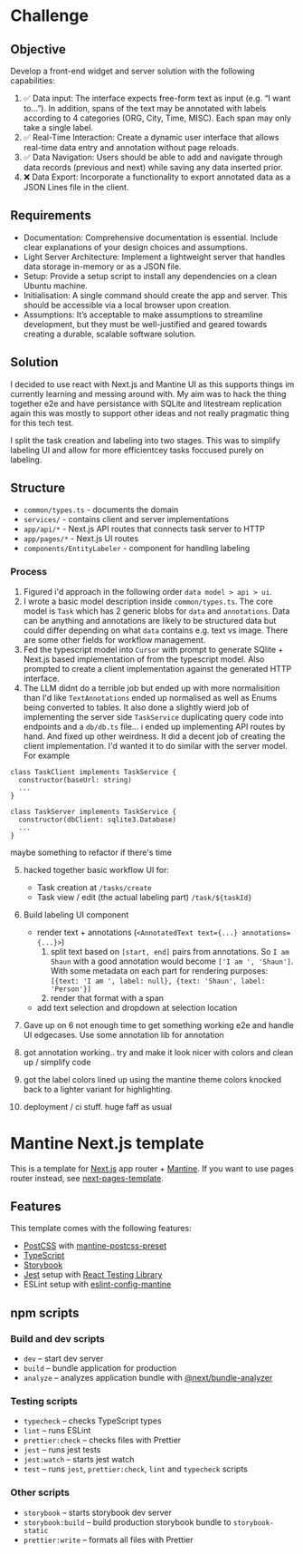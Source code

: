 # Challenge

## Objective

Develop a front-end widget and server solution with the following capabilities:

1. ✅ Data input: The interface expects free-form text as input (e.g. “I want to...”). In
addition, spans of the text may be annotated with labels according to 4 categories
(ORG, City, Time, MISC). Each span may only take a single label.
2. ✅  Real-Time Interaction: Create a dynamic user interface that allows real-time data
entry and annotation without page reloads.
3. ✅ Data Navigation: Users should be able to add and navigate through data records
(previous and next) while saving any data inserted prior.
4. ❌ Data Export: Incorporate a functionality to export annotated data as a JSON Lines file in the client.

## Requirements
- Documentation: Comprehensive documentation is essential. Include clear
explanations of your design choices and assumptions.
- Light Server Architecture: Implement a lightweight server that handles data storage
in-memory or as a JSON file.
- Setup: Provide a setup script to install any dependencies on a clean Ubuntu machine.
- Initialisation: A single command should create the app and server. This should be
accessible via a local browser upon creation. 
- Assumptions: It’s acceptable to make assumptions to streamline development, but
they must be well-justified and geared towards creating a durable, scalable software
solution.

## Solution

I decided to use react with Next.js and Mantine UI as this supports things im currently learning and messing around with. My aim was to hack the thing together e2e and have persistance with SQLite and litestream replication again this was mostly to support other ideas and not really pragmatic thing for this tech test.

I split the task creation and labeling into two stages. This was to simplify labeling UI and allow for more efficientcey tasks foccused purely on labeling.

## Structure
- `common/types.ts` - documents the domain
- `services/` - contains client and server implementations
- `app/api/*` - Next.js API routes that connects task server to HTTP 
- `app/pages/*` - Next.js UI routes 
- `components/EntityLabeler` - component for handling labeling

### Process
1. Figured i'd approach in the following order `data model > api > ui`. 
2. I wrote a basic model description inside `common/types.ts`. The core model is `Task` which has 2 generic blobs for `data` and `annotations`. Data can be anything and annotations are likely to be structured data but could differ depending on what `data` contains e.g. text vs image. There are some other fields for workflow management.
3. Fed the typescript model into `Cursor` with prompt to generate SQlite + Next.js based implementation of from the typescript model. Also prompted to create a client implementation against the generated HTTP interface.
4. The LLM didnt do a terrible job but ended up with more normalisition than I'd like `TextAnnotations` ended up normalised as well as Enums being converted to tables. It also done a slightly wierd job of implementing the server side `TaskService` duplicating query code into endpoints and a `db/db.ts` file... i ended up implementing API routes by hand. And fixed up other weirdness. It did a decent job of creating the client implementation. I'd wanted it to do similar with the server model. For example 
```
class TaskClient implements TaskService {
  constructor(baseUrl: string)
  ...
}

class TaskServer implements TaskService {
  constructor(dbClient: sqlite3.Database)
  ...
}
```
maybe something to refactor if there's time 


5. hacked together basic workflow UI for:
    - Task creation at `/tasks/create`
    - Task view / edit (the actual labeling part) `/task/${taskId}`

6. Build labeling UI component
    - render text + annotations (`<AnnotatedText text={...} annotations={...}>`) 
      1. split text based on `[start, end]` pairs from annotations. So `I am Shaun` with a good annotation would become `['I am ', 'Shaun']`. With some metadata on each part for rendering purposes: `[{text: 'I am ', label: null}, {text: 'Shaun', label: 'Person'}]`
      2. render that format with a span
    - add text selection and dropdown at selection location

7. Gave up on 6 not enough time to get something working e2e and handle UI edgecases. Use some annotation lib for annotation
8. got annotation working.. try and make it look nicer with colors and clean up / simplify code
9. got the label colors lined up using the mantine theme colors knocked back to a lighter variant for highlighting.
10. deployment / ci stuff. huge faff as usual


# Mantine Next.js template

This is a template for [Next.js](https://nextjs.org/) app router + [Mantine](https://mantine.dev/).
If you want to use pages router instead, see [next-pages-template](https://github.com/mantinedev/next-pages-template).

## Features

This template comes with the following features:

- [PostCSS](https://postcss.org/) with [mantine-postcss-preset](https://mantine.dev/styles/postcss-preset)
- [TypeScript](https://www.typescriptlang.org/)
- [Storybook](https://storybook.js.org/)
- [Jest](https://jestjs.io/) setup with [React Testing Library](https://testing-library.com/docs/react-testing-library/intro)
- ESLint setup with [eslint-config-mantine](https://github.com/mantinedev/eslint-config-mantine)

## npm scripts

### Build and dev scripts

- `dev` – start dev server
- `build` – bundle application for production
- `analyze` – analyzes application bundle with [@next/bundle-analyzer](https://www.npmjs.com/package/@next/bundle-analyzer)

### Testing scripts

- `typecheck` – checks TypeScript types
- `lint` – runs ESLint
- `prettier:check` – checks files with Prettier
- `jest` – runs jest tests
- `jest:watch` – starts jest watch
- `test` – runs `jest`, `prettier:check`, `lint` and `typecheck` scripts

### Other scripts

- `storybook` – starts storybook dev server
- `storybook:build` – build production storybook bundle to `storybook-static`
- `prettier:write` – formats all files with Prettier
